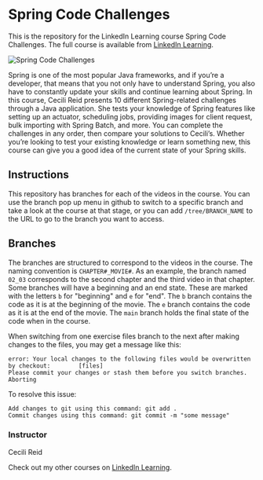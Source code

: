 # Spring Code Challenges
This is the repository for the LinkedIn Learning course Spring Code Challenges. The full course is available from [LinkedIn Learning][lil-course-url].

![Spring Code Challenges][lil-thumbnail-url] 

Spring is one of the most popular Java frameworks, and if you’re a developer, that means that you not only have to understand Spring, you also have to constantly update your skills and continue learning about Spring. In this course, Cecili Reid presents 10 different Spring-related challenges through a Java application. She tests your knowledge of Spring features like setting up an actuator, scheduling jobs, providing images for client request, bulk importing with Spring Batch, and more. You can complete the challenges in any order, then compare your solutions to Cecili’s. Whether you’re looking to test your existing knowledge or learn something new, this course can give you a good idea of the current state of your Spring skills.

## Instructions
This repository has branches for each of the videos in the course. You can use the branch pop up menu in github to switch to a specific branch and take a look at the course at that stage, or you can add `/tree/BRANCH_NAME` to the URL to go to the branch you want to access.

## Branches
The branches are structured to correspond to the videos in the course. The naming convention is `CHAPTER#_MOVIE#`. As an example, the branch named `02_03` corresponds to the second chapter and the third video in that chapter. 
Some branches will have a beginning and an end state. These are marked with the letters `b` for "beginning" and `e` for "end". The `b` branch contains the code as it is at the beginning of the movie. The `e` branch contains the code as it is at the end of the movie. The `main` branch holds the final state of the code when in the course.

When switching from one exercise files branch to the next after making changes to the files, you may get a message like this:

    error: Your local changes to the following files would be overwritten by checkout:        [files]
    Please commit your changes or stash them before you switch branches.
    Aborting

To resolve this issue:
	
    Add changes to git using this command: git add .
	Commit changes using this command: git commit -m "some message"


### Instructor

Cecili Reid 
                            


                            

Check out my other courses on [LinkedIn Learning](https://www.linkedin.com/learning/instructors/cecili-reid).

[lil-course-url]: https://www.linkedin.com/learning/spring-code-challenges
[lil-thumbnail-url]: https://cdn.lynda.com/course/3161306/3161306-1645727212219-16x9.jpg
